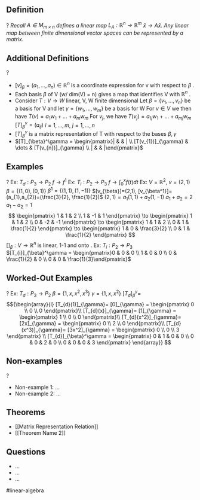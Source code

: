 
## Definition
?
*Recall $A \in M_{m \times n}$ defines a linear map $L_{A}: \mathbb{R}^n \to \mathbb{R}^m$
$\bar{x} \to A \bar{x}$. 
Any linear map between finite dimensional vector spaces can be represented by a matrix.*

## Additional Definitions
?
- $[v]_{\beta}=(a_{1},\dots,a_{n}) \in \mathbb{R}^n$ is a coordinate expression for v with respect to $\beta$
.
- Each basis $\beta$ of V (w/ dim(V) = n) gives a map that identifies V with $\mathbb{R}^n$
.
- Consider $T: V \to W$ linear, V, W finite dimensional
		Let $\beta = \{ v_{1},\dots,v_{n} \}$ be a basis for V and let $\gamma = \{ w_{1},\dots ,w_{m} \}$ be a basis for W
		For $v \in V$ we then have $T(v)= a_{1}w_{1}+\dots+a_{m}w_{m}$
		For $v_{j}$, we have $T(v_{j})=a_{1j}w_{1}+\dots+a_{mj}w_{m}$
		$[T]_{\beta}^\gamma = (a_{ij})$ $i=1,\dots,m$, $j=1,\dots,n$
- $[T]_{\beta}^\gamma$ is a matrix representation of T with respect to the bases $\beta, \gamma$
- $[T]_{\beta}^\gamma = \begin{pmatrix}| &  & | \\ [T(v_{1})]_{\gamma} & \dots & [T(v_{n})]_{\gamma} \\ | &  & |\end{pmatrix}$

## Examples
?
Ex: $T_{d}: P_{3} \to P_{2}$
	$f \to f^1$
Ex: $T_{i}: P_{2} \to P_{3}$
	$f \to \int_{0}^x{f(t)dt}$
‎Ex: $V = \mathbb{R}^2$, $v=(2,1)$
	$\beta=\{ (1,0),(0,1) \}$
	$\beta^1=\{ (1,1),(1,-1) \}$
	$[v_{\beta}]=(2,1), [v_{\beta^1}]=(a_{1},a_{2})=(\frac{3}{2}, \frac{1}{2})$
	$(2,1)=a_{1}(1,1)+a_{2}(1,-1)$
	$a_{1}+a_{2}=2$
	$a_{1}-a_{2}=1$
	$$
\begin{pmatrix}
1 & 1 & 2 \\
1 & -1 & 1
\end{pmatrix}
\to
\begin{pmatrix}
1 & 1 & 2 \\
0 & -2 & -1
\end{pmatrix}
\to
\begin{pmatrix}
1 & 1 & 2 \\
0 & 1 & \frac{1}{2}
\end{pmatrix}
\to
\begin{pmatrix}
1 & 0 & \frac{3}{2} \\
0 & 1 & \frac{1}{2}
\end{pmatrix}
$$
	$[]_{\beta}: V \to \mathbb{R}^n$ is linear, 1-1 and onto
.
Ex: $T_{i}: P_{2} \to P_{3}$
	$[T_{i}]_{\beta}^\gamma = \begin{pmatrix}0 & 0 & 0  \\ 1 & 0 & 0 \\ 0 & \frac{1}{2} & 0 \\ 0 & 0 & \frac{1}{3}\end{pmatrix}$
## Worked-Out Examples
?
Ex: $T_{d}: P_{3} \to P_{2}$
	$\beta = \{ 1,x,x^2,x^3 \}$
	$\gamma = \{ 1, x, x^2 \}$
	$[T_{d}]_{\beta}^\gamma=$
$${\begin{array}{l}
[T_{d}(1)]_{\gamma}= [0]_{\gamma} = \begin{pmatrix}
0 \\
0 \\
0
\end{pmatrix}\\
[T_{d}(x)]_{\gamma}= [1]_{\gamma} = \begin{pmatrix}
1 \\
0 \\
0
\end{pmatrix}\\
[T_{d}(x^2)]_{\gamma}= [2x]_{\gamma} = \begin{pmatrix}
0 \\
2 \\
0
\end{pmatrix}\\
[T_{d}(x^3)]_{\gamma}= [3x^2]_{\gamma} = \begin{pmatrix}
0 \\
0 \\
3
\end{pmatrix} \\
[T_{d}]_{\beta}^\gamma = \begin{pmatrix}
0 & 1 & 0 & 0 \\
0 & 0 & 2 & 0 \\
0 & 0 & 0 & 3
\end{pmatrix}
\end{array}}
$$

## Non-examples
?
- Non-example 1: ...
- Non-example 2: ...

## Theorems
- [[Matrix Representation Relation]]
- [[Theorem Name 2]]

## Questions
- ...
- ...
- ...



#linear-algebra